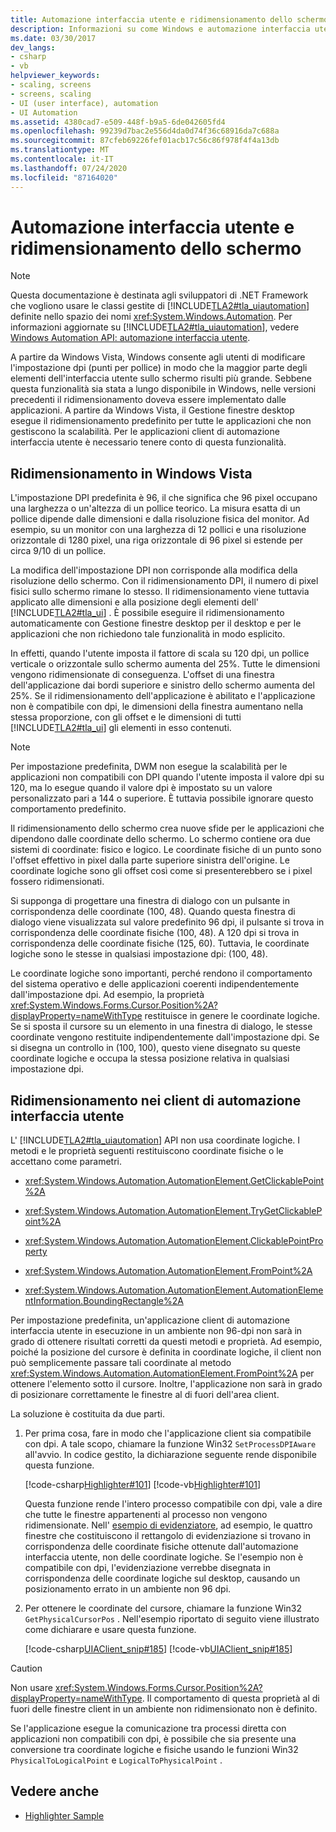```yaml
---
title: Automazione interfaccia utente e ridimensionamento dello schermo
description: Informazioni su come Windows e automazione interfaccia utente gestiscono il ridimensionamento dello schermo. DWM esegue il ridimensionamento predefinito per tutte le applicazioni, che devono essere prese in considerazione dalle app client di automazione interfaccia utente.
ms.date: 03/30/2017
dev_langs:
- csharp
- vb
helpviewer_keywords:
- scaling, screens
- screens, scaling
- UI (user interface), automation
- UI Automation
ms.assetid: 4380cad7-e509-448f-b9a5-6de042605fd4
ms.openlocfilehash: 99239d7bac2e556d4da0d74f36c68916da7c688a
ms.sourcegitcommit: 87cfeb69226fef01acb17c56c86f978f4f4a13db
ms.translationtype: MT
ms.contentlocale: it-IT
ms.lasthandoff: 07/24/2020
ms.locfileid: "87164020"
---
```

# <a name="ui-automation-and-screen-scaling"></a>Automazione interfaccia utente e ridimensionamento dello schermo
> [!NOTE]
> Questa documentazione è destinata agli sviluppatori di .NET Framework che vogliono usare le classi gestite di [!INCLUDE[TLA2#tla_uiautomation](../../../includes/tla2sharptla-uiautomation-md.md)] definite nello spazio dei nomi <xref:System.Windows.Automation>. Per informazioni aggiornate su [!INCLUDE[TLA2#tla_uiautomation](../../../includes/tla2sharptla-uiautomation-md.md)], vedere [Windows Automation API: automazione interfaccia utente](/windows/win32/winauto/entry-uiauto-win32).  
  
A partire da Windows Vista, Windows consente agli utenti di modificare l'impostazione dpi (punti per pollice) in modo che la maggior parte degli elementi dell'interfaccia utente sullo schermo risulti più grande. Sebbene questa funzionalità sia stata a lungo disponibile in Windows, nelle versioni precedenti il ridimensionamento doveva essere implementato dalle applicazioni. A partire da Windows Vista, il Gestione finestre desktop esegue il ridimensionamento predefinito per tutte le applicazioni che non gestiscono la scalabilità. Per le applicazioni client di automazione interfaccia utente è necessario tenere conto di questa funzionalità.  
  
<a name="Scaling_in_Windows_Vista"></a>
## <a name="scaling-in-windows-vista"></a>Ridimensionamento in Windows Vista  
 L'impostazione DPI predefinita è 96, il che significa che 96 pixel occupano una larghezza o un'altezza di un pollice teorico. La misura esatta di un pollice dipende dalle dimensioni e dalla risoluzione fisica del monitor. Ad esempio, su un monitor con una larghezza di 12 pollici e una risoluzione orizzontale di 1280 pixel, una riga orizzontale di 96 pixel si estende per circa 9/10 di un pollice.  
  
 La modifica dell'impostazione DPI non corrisponde alla modifica della risoluzione dello schermo. Con il ridimensionamento DPI, il numero di pixel fisici sullo schermo rimane lo stesso. Il ridimensionamento viene tuttavia applicato alle dimensioni e alla posizione degli elementi dell' [!INCLUDE[TLA2#tla_ui](../../../includes/tla2sharptla-ui-md.md)] . È possibile eseguire il ridimensionamento automaticamente con Gestione finestre desktop per il desktop e per le applicazioni che non richiedono tale funzionalità in modo esplicito.  
  
 In effetti, quando l'utente imposta il fattore di scala su 120 dpi, un pollice verticale o orizzontale sullo schermo aumenta del 25%. Tutte le dimensioni vengono ridimensionate di conseguenza. L'offset di una finestra dell'applicazione dai bordi superiore e sinistro dello schermo aumenta del 25%. Se il ridimensionamento dell'applicazione è abilitato e l'applicazione non è compatibile con dpi, le dimensioni della finestra aumentano nella stessa proporzione, con gli offset e le dimensioni di tutti [!INCLUDE[TLA2#tla_ui](../../../includes/tla2sharptla-ui-md.md)] gli elementi in esso contenuti.  
  
> [!NOTE]
> Per impostazione predefinita, DWM non esegue la scalabilità per le applicazioni non compatibili con DPI quando l'utente imposta il valore dpi su 120, ma lo esegue quando il valore dpi è impostato su un valore personalizzato pari a 144 o superiore. È tuttavia possibile ignorare questo comportamento predefinito.  
  
 Il ridimensionamento dello schermo crea nuove sfide per le applicazioni che dipendono dalle coordinate dello schermo. Lo schermo contiene ora due sistemi di coordinate: fisico e logico. Le coordinate fisiche di un punto sono l'offset effettivo in pixel dalla parte superiore sinistra dell'origine. Le coordinate logiche sono gli offset così come si presenterebbero se i pixel fossero ridimensionati.  
  
 Si supponga di progettare una finestra di dialogo con un pulsante in corrispondenza delle coordinate (100, 48). Quando questa finestra di dialogo viene visualizzata sul valore predefinito 96 dpi, il pulsante si trova in corrispondenza delle coordinate fisiche (100, 48). A 120 dpi si trova in corrispondenza delle coordinate fisiche (125, 60). Tuttavia, le coordinate logiche sono le stesse in qualsiasi impostazione dpi: (100, 48).  
  
 Le coordinate logiche sono importanti, perché rendono il comportamento del sistema operativo e delle applicazioni coerenti indipendentemente dall'impostazione dpi. Ad esempio, la proprietà <xref:System.Windows.Forms.Cursor.Position%2A?displayProperty=nameWithType> restituisce in genere le coordinate logiche. Se si sposta il cursore su un elemento in una finestra di dialogo, le stesse coordinate vengono restituite indipendentemente dall'impostazione dpi. Se si disegna un controllo in (100, 100), questo viene disegnato su queste coordinate logiche e occupa la stessa posizione relativa in qualsiasi impostazione dpi.  
  
<a name="Scaling_in_UI_Automation_Clients"></a>
## <a name="scaling-in-ui-automation-clients"></a>Ridimensionamento nei client di automazione interfaccia utente  
 L' [!INCLUDE[TLA2#tla_uiautomation](../../../includes/tla2sharptla-uiautomation-md.md)] API non usa coordinate logiche. I metodi e le proprietà seguenti restituiscono coordinate fisiche o le accettano come parametri.  
  
- <xref:System.Windows.Automation.AutomationElement.GetClickablePoint%2A>  
  
- <xref:System.Windows.Automation.AutomationElement.TryGetClickablePoint%2A>  
  
- <xref:System.Windows.Automation.AutomationElement.ClickablePointProperty>  
  
- <xref:System.Windows.Automation.AutomationElement.FromPoint%2A>  
  
- <xref:System.Windows.Automation.AutomationElement.AutomationElementInformation.BoundingRectangle%2A>  
  
 Per impostazione predefinita, un'applicazione client di automazione interfaccia utente in esecuzione in un ambiente non 96-dpi non sarà in grado di ottenere risultati corretti da questi metodi e proprietà. Ad esempio, poiché la posizione del cursore è definita in coordinate logiche, il client non può semplicemente passare tali coordinate al metodo <xref:System.Windows.Automation.AutomationElement.FromPoint%2A> per ottenere l'elemento sotto il cursore. Inoltre, l'applicazione non sarà in grado di posizionare correttamente le finestre al di fuori dell'area client.  
  
 La soluzione è costituita da due parti.  
  
1. Per prima cosa, fare in modo che l'applicazione client sia compatibile con dpi. A tale scopo, chiamare la funzione Win32 `SetProcessDPIAware` all'avvio. In codice gestito, la dichiarazione seguente rende disponibile questa funzione.  
  
     [!code-csharp[Highlighter#101](../../../samples/snippets/csharp/VS_Snippets_Wpf/Highlighter/CSharp/NativeMethods.cs#101)]
     [!code-vb[Highlighter#101](../../../samples/snippets/visualbasic/VS_Snippets_Wpf/Highlighter/VisualBasic/NativeMethods.vb#101)]  
  
     Questa funzione rende l'intero processo compatibile con dpi, vale a dire che tutte le finestre appartenenti al processo non vengono ridimensionate. Nell' [esempio di evidenziatore](https://github.com/Microsoft/WPF-Samples/tree/master/Accessibility/Highlighter), ad esempio, le quattro finestre che costituiscono il rettangolo di evidenziazione si trovano in corrispondenza delle coordinate fisiche ottenute dall'automazione interfaccia utente, non delle coordinate logiche. Se l'esempio non è compatibile con dpi, l'evidenziazione verrebbe disegnata in corrispondenza delle coordinate logiche sul desktop, causando un posizionamento errato in un ambiente non 96 dpi.  
  
2. Per ottenere le coordinate del cursore, chiamare la funzione Win32 `GetPhysicalCursorPos` . Nell'esempio riportato di seguito viene illustrato come dichiarare e usare questa funzione.  
  
     [!code-csharp[UIAClient_snip#185](../../../samples/snippets/csharp/VS_Snippets_Wpf/UIAClient_snip/CSharp/ClientForm.cs#185)]
     [!code-vb[UIAClient_snip#185](../../../samples/snippets/visualbasic/VS_Snippets_Wpf/UIAClient_snip/VisualBasic/ClientForm.vb#185)]  
  
> [!CAUTION]
> Non usare <xref:System.Windows.Forms.Cursor.Position%2A?displayProperty=nameWithType>. Il comportamento di questa proprietà al di fuori delle finestre client in un ambiente non ridimensionato non è definito.  
  
 Se l'applicazione esegue la comunicazione tra processi diretta con applicazioni non compatibili con dpi, è possibile che sia presente una conversione tra coordinate logiche e fisiche usando le funzioni Win32 `PhysicalToLogicalPoint` e `LogicalToPhysicalPoint` .  
  
## <a name="see-also"></a>Vedere anche

- [Highlighter Sample](https://github.com/Microsoft/WPF-Samples/tree/master/Accessibility/Highlighter)
